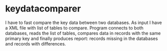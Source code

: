 keydatacomparer
===============

I have to fast compare the key data between two databases. As input I have a XML file with list of tables to compare. Program connects to both databases, reads the list of tables, compares data in records with the same primary key and finally produces report: records missing in the databases and records with differences.
